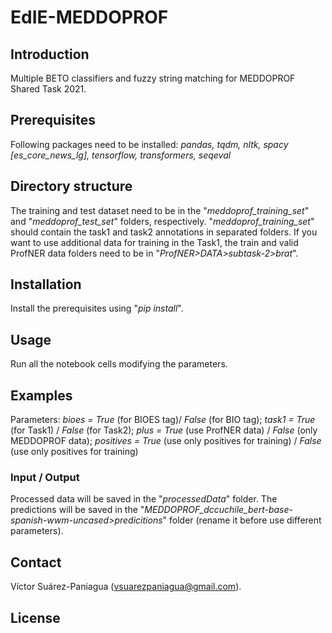 # EdIE-MEDDOPROF

## Introduction
Multiple BETO classifiers and fuzzy string matching for MEDDOPROF Shared Task 2021.

## Prerequisites
Following packages need to be installed:
_pandas, tqdm, nltk, spacy [es_core_news_lg], tensorflow, transformers, seqeval_

## Directory structure
The training and test dataset need to be in the "_meddoprof_training_set_" and "_meddoprof_test_set_" folders, respectively. "_meddoprof_training_set_" should contain the task1 and task2 annotations in separated folders. If you want to use additional data for training in the Task1, the train and valid ProfNER data folders need to be in "_ProfNER>DATA>subtask-2>brat_".

## Installation
Install the prerequisites using "_pip install_".

## Usage
Run all the notebook cells modifying the parameters.

## Examples
Parameters:
_bioes = True_ (for BIOES tag)/ _False_ (for BIO tag);
_task1 = True_ (for Task1) / _False_ (for Task2);
_plus = True_ (use ProfNER data) / _False_ (only MEDDOPROF data);
_positives = True_ (use only positives for training) / _False_ (use only positives for training)

### Input / Output
Processed data will be saved in the "_processedData_" folder. The predictions will be saved in the "_MEDDOPROF_dccuchile_bert-base-spanish-wwm-uncased>predicitions_" folder (rename it before use different parameters).

## Contact
Víctor Suárez-Paniagua (vsuarezpaniagua@gmail.com).

## License

